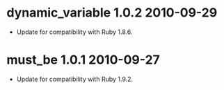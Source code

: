 # dynamic_variable 1.0.2 2010-09-29

* Update for compatibility with Ruby 1.8.6.

# must_be 1.0.1 2010-09-27

* Update for compatibility with Ruby 1.9.2.